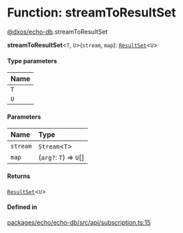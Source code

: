 # Function: streamToResultSet

[@dxos/echo-db](../modules/dxos_echo_db.md).streamToResultSet

**streamToResultSet**<`T`, `U`\>(`stream`, `map`): [`ResultSet`](../classes/dxos_echo_db.ResultSet.md)<`U`\>

#### Type parameters

| Name |
| :------ |
| `T` |
| `U` |

#### Parameters

| Name | Type |
| :------ | :------ |
| `stream` | `Stream`<`T`\> |
| `map` | (`arg?`: `T`) => `U`[] |

#### Returns

[`ResultSet`](../classes/dxos_echo_db.ResultSet.md)<`U`\>

#### Defined in

[packages/echo/echo-db/src/api/subscription.ts:15](https://github.com/dxos/dxos/blob/main/packages/echo/echo-db/src/api/subscription.ts#L15)
